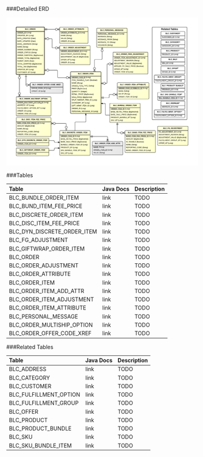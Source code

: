 ###Detailed ERD

![Order Detail](images/dataModel/OrderDetailedERD.png)

###Tables

| Table                      | Java Docs | Description                                         |
|:---------------------------|:----------|:----------------------------------------------------|
|BLC_BUNDLE_ORDER_ITEM       | link      | TODO  |
|BLC_BUND_ITEM_FEE_PRICE     | link      | TODO  |
|BLC_DISCRETE_ORDER_ITEM     | link      | TODO  |
|BLC_DISC_ITEM_FEE_PRICE     | link      | TODO  |
|BLC_DYN_DISCRETE_ORDER_ITEM | link      | TODO  |
|BLC_FG_ADJUSTMENT           | link      | TODO  |
|BLC_GIFTWRAP_ORDER_ITEM     | link      | TODO  |
|BLC_ORDER                   | link      | TODO  |
|BLC_ORDER_ADJUSTMENT        | link      | TODO  |
|BLC_ORDER_ATTRIBUTE         | link      | TODO  |
|BLC_ORDER_ITEM              | link      | TODO  |
|BLC_ORDER_ITEM_ADD_ATTR     | link      | TODO  |
|BLC_ORDER_ITEM_ADJUSTMENT   | link      | TODO  |
|BLC_ORDER_ITEM_ATTRIBUTE    | link      | TODO  |
|BLC_PERSONAL_MESSAGE        | link      | TODO  |
|BLC_ORDER_MULTISHIP_OPTION  | link      | TODO  |
|BLC_ORDER_OFFER_CODE_XREF   | link      | TODO  |

###Related Tables

| Table                | Java Docs	   | Description                                         |
|:---------------------|:--------------|:----------------------------------------------------|
|BLC_ADDRESS           | link          | TODO  |
|BLC_CATEGORY          | link          | TODO  |
|BLC_CUSTOMER          | link          | TODO  |
|BLC_FULFILLMENT_OPTION| link          | TODO  |
|BLC_FULFILLMENT_GROUP | link          | TODO  |
|BLC_OFFER             | link          | TODO  |
|BLC_PRODUCT           | link          | TODO  |
|BLC_PRODUCT_BUNDLE    | link          | TODO  |
|BLC_SKU               | link          | TODO  |
|BLC_SKU_BUNDLE_ITEM   | link          | TODO  |
